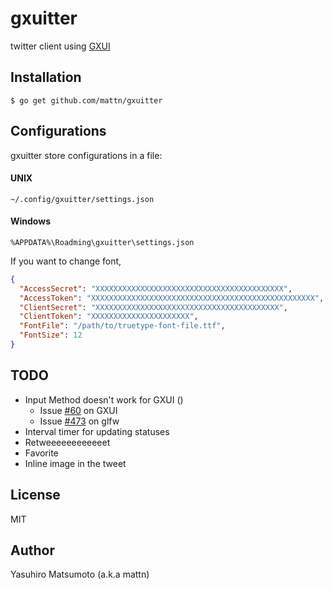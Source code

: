 # gxuitter

twitter client using [GXUI](https://github.com/google/gxui)

## Installation

```
$ go get github.com/mattn/gxuitter
```

## Configurations

gxuitter store configurations in a file:

#### UNIX

`~/.config/gxuitter/settings.json`

#### Windows

`%APPDATA%\Roadming\gxuitter\settings.json`

If you want to change font,

```json
{
  "AccessSecret": "XXXXXXXXXXXXXXXXXXXXXXXXXXXXXXXXXXXXXXXXXX",
  "AccessToken": "XXXXXXXXXXXXXXXXXXXXXXXXXXXXXXXXXXXXXXXXXXXXXXXXXX",
  "ClientSecret": "XXXXXXXXXXXXXXXXXXXXXXXXXXXXXXXXXXXXXXXXX",
  "ClientToken": "XXXXXXXXXXXXXXXXXXXXXX",
  "FontFile": "/path/to/truetype-font-file.ttf",
  "FontSize": 12
}
```

## TODO

* Input Method doesn't work for GXUI ()
  * Issue [#60](https://github.com/google/gxui/issues/60) on GXUI
  * Issue [#473](https://github.com/glfw/glfw/pull/473) on glfw
* Interval timer for updating statuses
* Retweeeeeeeeeeeet
* Favorite
* Inline image in the tweet

## License

MIT

## Author

Yasuhiro Matsumoto (a.k.a mattn)
